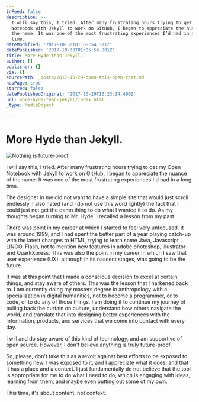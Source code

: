 ```yaml
---
inFeed: false
description: >-
  I will say this, I tried. After many frustrating hours trying to get my Open
  Notebook with Jekyll to work on GitHub, I began to appreciate the nuance of
  the name. It was one of the most frustrating experiences I’d had in a long
  time.
dateModified: '2017-10-30T01:05:54.321Z'
datePublished: '2017-10-30T01:05:54.801Z'
title: More Hyde than Jekyll.
author: []
publisher: {}
via: {}
sourcePath: _posts/2017-10-29-open-this-open-that.md
hasPage: true
starred: false
datePublishedOriginal: '2017-10-29T13:23:14.490Z'
url: more-hyde-than-jekyll/index.html
_type: MediaObject

---
```

# More Hyde than Jekyll.
![Nothing is future-proof](https://the-grid-user-content.s3-us-west-2.amazonaws.com/32b1a51c-d902-434e-a02e-745ad2d653ea.jpg)

I will say this, I tried. After many frustrating hours trying to get my Open Notebook with Jekyll to work on GitHub, I began to appreciate the nuance of the name. It was one of the most frustrating experiences I'd had in a long time.

The designer in me did not want to have a simple site that would just scroll endlessly. I also hated (and I do not use this word lightly) the fact that I could just not get the damn thing to do what I wanted it to do. As my thoughts began turning to Mr. Hyde, I recalled a lesson from my past.

There was point in my career at which I started to feel very unfocused. It was around 1999, and I had spent the better part of a year playing catch-up with the latest changes to HTML, trying to learn some Java, Javascript, LINGO, Flash, not to mention new features in adobe photoshop, illustrator and QuarkXpress. This was also the point in my career in which I saw that user experience (UX), although in its nascent stages, was going to be the future.

It was at this point that I made a conscious decision to excel at certain things, and stay aware of others. This was the lesson that I harkened back to. I am currently doing my masters degree in anthropology with a specialization in digital humanities, not to become a programmer, or to code, or to do any of those things. I am doing it to continue my journey of pulling back the curtain on culture, understand how others navigate the world, and translate that into designing better experiences with the information, products, and services that we come into contact with every day.

I will and do stay aware of this kind of technology, and am supportive of open source. However, I don't believe anything is truly future-proof.

So, please, don't take this as a revolt against best efforts to be exposed to something new. I was exposed to it, and I appreciate what it does, and that it has a place and a context. I just fundamentally do not believe that the tool is appropriate for me to do what I need to do, which is engaging with ideas, learning from them, and maybe even putting out some of my own.

This time, it's about content, not context.